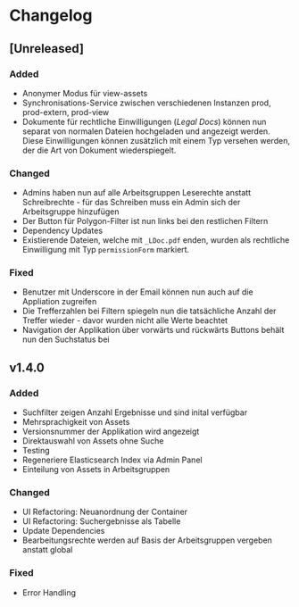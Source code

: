 # Changelog

## [Unreleased]

### Added

- Anonymer Modus für view-assets
- Synchronisations-Service zwischen verschiedenen Instanzen prod, prod-extern, prod-view
- Dokumente für rechtliche Einwilligungen (_Legal Docs_) können nun separat von normalen Dateien
  hochgeladen und angezeigt werden. Diese Einwilligungen können zusätzlich mit einem Typ versehen werden,
  der die Art von Dokument wiederspiegelt.

### Changed

- Admins haben nun auf alle Arbeitsgruppen Leserechte anstatt Schreibrechte - für das Schreiben muss ein Admin sich der Arbeitsgruppe hinzufügen
- Der Button für Polygon-Filter ist nun links bei den restlichen Filtern
- Dependency Updates
- Existierende Dateien, welche mit `_LDoc.pdf` enden,
  wurden als rechtliche Einwilligung mit Typ `permissionForm` markiert.

### Fixed

- Benutzer mit Underscore in der Email können nun auch auf die Appliation zugreifen
- Die Trefferzahlen bei Filtern spiegeln nun die tatsächliche Anzahl der Treffer wieder - davor wurden nicht alle Werte beachtet
- Navigation der Applikation über vorwärts und rückwärts Buttons behält nun den Suchstatus bei

## v1.4.0

### Added

- Suchfilter zeigen Anzahl Ergebnisse und sind inital verfügbar
- Mehrsprachigkeit von Assets
- Versionsnummer der Applikation wird angezeigt
- Direktauswahl von Assets ohne Suche
- Testing
- Regeneriere Elasticsearch Index via Admin Panel
- Einteilung von Assets in Arbeitsgruppen

### Changed

- UI Refactoring: Neuanordnung der Container
- UI Refactoring: Suchergebnisse als Tabelle
- Update Dependencies
- Bearbeitungsrechte werden auf Basis der Arbeitsgruppen vergeben anstatt global

### Fixed

- Error Handling
